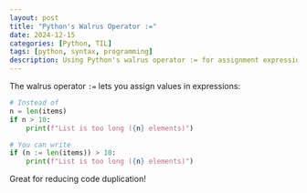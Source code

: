 ```yaml
---
layout: post
title: "Python's Walrus Operator :="
date: 2024-12-15
categories: [Python, TIL]
tags: [python, syntax, programming]
description: Using Python's walrus operator := for assignment expressions in a single line.
---
```


The walrus operator `:=` lets you assign values in expressions:

```python
# Instead of
n = len(items)
if n > 10:
    print(f"List is too long ({n} elements)")

# You can write
if (n := len(items)) > 10:
    print(f"List is too long ({n} elements)")
```

Great for reducing code duplication!
